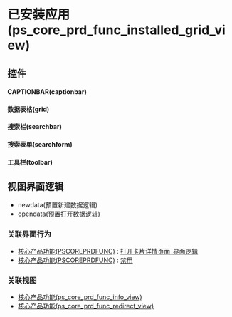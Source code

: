 # 已安装应用(ps_core_prd_func_installed_grid_view)  <!-- {docsify-ignore-all} -->



## 控件
#### CAPTIONBAR(captionbar)
#### 数据表格(grid)
#### 搜索栏(searchbar)
#### 搜索表单(searchform)
#### 工具栏(toolbar)

## 视图界面逻辑
  * newdata(预置新建数据逻辑)
  * opendata(预置打开数据逻辑)


### 关联界面行为
  * [核心产品功能(PSCOREPRDFUNC)](module/extension/PSCorePrdFunc) : [打开卡片详情页面_界面逻辑](module/extension/PSCorePrdFunc#界面行为)
  * [核心产品功能(PSCOREPRDFUNC)](module/extension/PSCorePrdFunc) : [禁用](module/extension/PSCorePrdFunc#界面行为)

### 关联视图
  * [核心产品功能(ps_core_prd_func_info_view)](app/view/ps_core_prd_func_info_view)
  * [核心产品功能(ps_core_prd_func_redirect_view)](app/view/ps_core_prd_func_redirect_view)

<script>
 const { createApp } = Vue
  createApp({
    data() {
      return {

      }
    }
  }).use(ElementPlus).mount('#app')
</script>